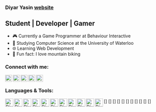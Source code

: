 ### Diyar Yasin [website]

## Student | Developer | Gamer
- :video_game: Currently a Game Programmer at Behaviour Interactive 
- :book: Studying Computer Science at the University of Waterloo
- :globe_with_meridians: Learning Web Development 
- :mountain_bicyclist: Fun fact: I love mountain biking

### Connect with me:

[<img align="left" alt="Diyar | Website" width="22px" src="https://cdn.jsdelivr.net/npm/simple-icons@3/icons/linkedin.svg"/>][website]
[<img align="left" alt="Diyar | LinkedIn" width="22px" src="https://cdn.jsdelivr.net/npm/simple-icons@3/icons/linkedin.svg"/>][linkedin]
[<img align="left" alt="Diyar | Youtube" width="22px" src="https://cdn.jsdelivr.net/npm/simple-icons@3.13.0/icons/youtube.svg"/>][youtube]
[<img align="left" alt="Diyar | Twitch" width="22px" src="https://cdn.jsdelivr.net/npm/simple-icons@3.13.0/icons/twitch.svg"/>][twitch]
[<img align="left" alt="Diyar | Twitter" width="22px" src="https://cdn.jsdelivr.net/npm/simple-icons@3.13.0/icons/twitter.svg"/>][twitter]

<br />

### Languages & Tools:

[<img align="left" alt="Diyar | VisualStudioCode" width="26px" src="https://cdn.jsdelivr.net/npm/simple-icons@3.13.0/icons/visualstudiocode.svg"/>]
[<img align="left" alt="Diyar | React" width="26px" color="white" src="https://cdn.jsdelivr.net/npm/simple-icons@3.13.0/icons/react.svg"/>]
[<img align="left" alt="Diyar | Javascript" width="26px" src="https://cdn.jsdelivr.net/npm/simple-icons@3.13.0/icons/javascript.svg"/>]
[<img align="left" alt="Diyar | HTML5" width="26px" src="https://cdn.jsdelivr.net/npm/simple-icons@3.13.0/icons/html5.svg"/>]
[<img align="left" alt="Diyar | CSS3" width="26px" src="https://cdn.jsdelivr.net/npm/simple-icons@3.13.0/icons/css3.svg"/>]
[<img align="left" alt="Diyar | C++" width="26px" src="https://cdn.jsdelivr.net/npm/simple-icons@3.13.0/icons/cplusplus.svg"/>]
[<img align="left" alt="Diyar | UnrealEngine" width="26px" src="https://cdn.jsdelivr.net/npm/simple-icons@3.13.0/icons/unrealengine.svg"/>]
[<img align="left" alt="Diyar | Unity" width="26px" src="https://cdn.jsdelivr.net/npm/simple-icons@3.13.0/icons/unity.svg"/>]
[<img align="left" alt="Diyar | Unity" width="26px" src="https://cdn.jsdelivr.net/npm/simple-icons@3.13.0/icons/unity.svg"/>]
[<img align="left" alt="Diyar | CSharp" width="26px" src="https://cdn.jsdelivr.net/npm/simple-icons@3.13.0/icons/csharp.svg"/>]
[<img align="left" alt="Diyar | Github" width="26px" src="https://cdn.jsdelivr.net/npm/simple-icons@3.13.0/icons/github.svg"/>]

<br />
<br />

[website]: https://diyar-yasin.github.io/BookReviewWebsite/
[linkedin]: https://www.linkedin.com/in/diyar-yasin-6a7150188/
[youtube]: https://www.youtube.com/channel/UCAXJCoRMfEg0uE_Pi9ni8Kg
[twitch]: https://www.twitch.tv/commondiyar
[twitter]: https://twitter.com/Diyar14424117